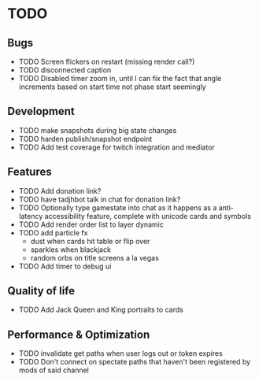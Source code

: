 # TODO

## Bugs

- TODO Screen flickers on restart (missing render call?)
- TODO disconnected caption
- TODO Disabled timer zoom in, until I can fix the fact that angle increments based on start time not phase start seemingly

## Development

- TODO make snapshots during big state changes
- TODO harden publish/snapshot endpoint
- TODO Add test coverage for twitch integration and mediator

## Features

- TODO Add donation link?
- TODO have tadjhbot talk in chat for donation link?
- TODO Optionally type gamestate into chat as it happens as a anti-latency accessibility feature, complete with unicode cards and symbols
- TODO Add render order list to layer dynamic
- TODO add particle fx
  - dust when cards hit table or flip over
  - sparkles when blackjack
  - random orbs on title screens a la vegas
- TODO Add timer to debug ui

## Quality of life

- TODO Add Jack Queen and King portraits to cards

## Performance & Optimization

- TODO invalidate get paths when user logs out or token expires
- TODO Don't connect on spectate paths that haven't been registered by mods of said channel
